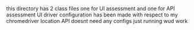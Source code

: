 this directory has 2 class files one for UI assessment and one for API assessment
UI driver configuration has been made with respect to my chromedriver location
API doesnt need any configs just running wud work
